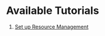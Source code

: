 # Available Tutorials

1. [Set up Resource Management](https://console.cloud.google.com/cloudshell/editor?cloudshell_git_repo=https://github.com/GoogleCloudPlatform/cloud-foundation-toolkit.git&cloudshell_git_branch=morgante/bedrock-tutorial&cloudshell_tutorial=docs/tutorials/5_resourcemanager.md)
